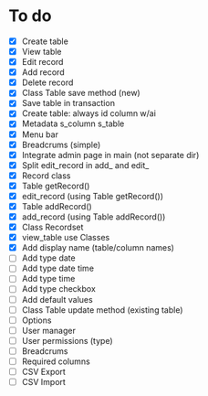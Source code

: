 # To do

- [x] Create table
- [x] View table
- [x] Edit record
- [x] Add record
- [x] Delete record
- [x] Class Table save method (new)
- [x] Save table in transaction
- [x] Create table: always id column w/ai
- [x] Metadata s_column s_table
- [x] Menu bar
- [x] Breadcrums (simple)
- [x] Integrate admin page in main (not separate dir)
- [x] Split edit_record in add_ and edit_
- [x] Record class
- [x] Table getRecord()
- [x] edit_record (using Table getRecord())
- [x] Table addRecord()
- [x] add_record (using Table addRecord())
- [x] Class Recordset
- [x] view_table use Classes
- [x] Add display name (table/column names)
- [ ] Add type date
- [ ] Add type date time
- [ ] Add type time
- [ ] Add type checkbox
- [ ] Add default values
- [ ] Class Table update method (existing table)
- [ ] Options
- [ ] User manager
- [ ] User permissions (type)
- [ ] Breadcrums
- [ ] Required columns
- [ ] CSV Export
- [ ] CSV Import
